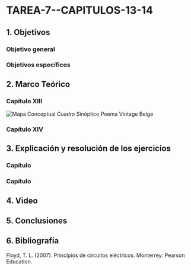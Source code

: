 # TAREA-7--CAPITULOS-13-14
## 1. Objetivos
### Objetivo general
### Objetivos específicos
## 2. Marco Teórico
### Capítulo XIII

![Mapa Conceptual Cuadro Sinóptico Poema Vintage Beige](https://user-images.githubusercontent.com/105740772/182651821-831288a1-5b0e-4d0b-9f29-6f5e085728d9.png)

### Capítulo XIV
## 3. Explicación y resolución de los ejercicios
### Capítulo
### Capítulo
## 4. Video
## 5. Conclusiones
## 6. Bibliografía

Floyd, T. L. (2007). Principios de circuitos eléctricos. Monterrey: Pearson Education.
